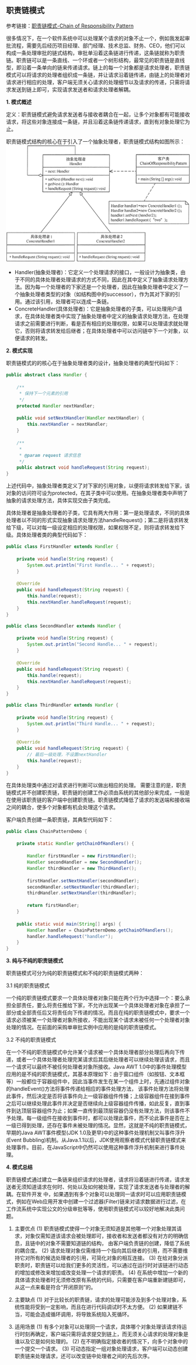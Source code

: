 ## 职责链模式

参考链接：[职责链模式-Chain of Responsibility Pattern](https://gof.quanke.name/%E8%81%8C%E8%B4%A3%E9%93%BE%E6%A8%A1%E5%BC%8F-Chain%20of%20Responsibility%20Pattern.html)

很多情况下，在一个软件系统中可以处理某个请求的对象不止一个，例如我发起审批流程，需要先后经历项目经理、部门经理、技术总监、财务、CEO，他们可以构成一条处理审批的链式结构，审批单沿着这条链进行传递，这条链就称为职责链。职责链可以是一条直线、一个环或者一个树形结构，最常见的职责链是直线型，即沿着一条单向的链来传递请求。链上的每一个对象都是请求处理者，职责链模式可以将请求的处理者组织成一条链，并让请求沿着链传递，由链上的处理者对请求进行相应的处理，客户端无须关心请求的处理细节以及请求的传递，只需将请求发送到链上即可，实现请求发送者和请求处理者解耦。

**1. 模式概述**

定义：职责链模式避免请求发送者与接收者耦合在一起，让多个对象都有可能接收请求，将这些对象连接成一条链，并且沿着这条链传递请求，直到有对象处理它为止。

职责链模式结构的核心在于引入了一个抽象处理者，职责链模式结构如图所示：
![](src/main/resources/image/责任链模式结构图.gif)

* Handler(抽象处理者)：它定义一个处理请求的接口，一般设计为抽象类，由于不同的具体处理者处理请求的方式不同，因此在其中定义了抽象请求处理方法。因为每一个处理者的下家还是一个处理者，因此在抽象处理者中定义了一个抽象处理者类型的对象（如结构图中的successor），作为其对下家的引用。通过该引用，处理者可以连成一条链。
* ConcreteHandler(具体处理者)：它是抽象处理者的子类，可以处理用户请求，在具体处理者类中实现了抽象处理者中定义的抽象请求处理方法，在处理请求之前需要进行判断，看是否有相应的处理权限，如果可以处理请求就处理它，否则将请求转发给后继者；在具体处理者中可以访问链中下一个对象，以便请求的转发。

**2. 模式实现**

职责链模式的的核心在于抽象处理者类的设计，抽象处理者的典型代码如下：

```java
public abstract class Handler {

    /**
     * 保持下一个元素的引用
     */
    protected Handler nextHandler;

    public void setNextHandler(Handler nextHandler) {
        this.nextHandler = nextHandler;
    }

    /**
     *
     * @param request 请求信息
     */
    public abstract void handleRequest(String request);
}
```

上述代码中，抽象处理者类定义了对下家的引用对象，以便将请求转发给下家，该对象的访问符可设为protected，在其子类中可以使用。在抽象处理者类中声明了抽象的请求处理方法，具体实现交由子类完成。

具体处理者是抽象处理者的子类，它具有两大作用：第一是处理请求，不同的具体处理者以不同的形式实现抽象请求处理方法handleRequest()；第二是将请求转发给下级，可以对每一级设定相应的处理权限，如果权限不足，则将请求转发给下级。具体处理者类的典型代码如下：

```java
public class FirstHandler extends Handler {

    private void handle(String request) {
        System.out.println("First Handle... " + request);
    }

    @Override
    public void handleRequest(String request) {
        this.handle(request);
        this.nextHandler.handleRequest(request);
    }
}
```

```java
public class SecondHandler extends Handler {

    private void handle(String request) {
        System.out.println("Second Handle... " + request);
    }

    @Override
    public void handleRequest(String request) {
        this.handle(request);
        this.nextHandler.handleRequest(request);
    }
}
```

```java
public class ThirdHandler extends Handler {

    private void handle(String request) {
        System.out.println("Third Handle... " + request);
    }

    @Override
    public void handleRequest(String request) {
        // 最后一级处理，不设置nextHandler
        this.handle(request);
    }
}
```

在具体处理类中通过对请求进行判断可以做出相应的处理。
需要注意的是，职责链模式并不创建职责链，职责链的创建工作必须由系统的其他部分来完成，一般是在使用该职责链的客户端中创建职责链。职责链模式降低了请求的发送端和接收端之间的耦合，使多个对象都有机会处理这个请求。

客户端负责创建一条职责链，其典型代码如下：

```java
public class ChainPatternDemo {

    private static Handler getChainOfHandlers() {

        Handler firstHandler = new FirstHandler();
        Handler secondHandler = new SecondHandler();
        Handler thirdHandler = new ThirdHandler();

        firstHandler.setNextHandler(secondHandler);
        secondHandler.setNextHandler(thirdHandler);
        thirdHandler.setNextHandler(thirdHandler);

        return firstHandler;
    }

    public static void main(String[] args) {
        Handler handler = ChainPatternDemo.getChainOfHandlers();
        handler.handleRequest("handler");
    }
}
```

**3. 纯与不纯的职责链模式**

职责链模式可分为纯的职责链模式和不纯的职责链模式两种：

3.1 纯的职责链模式

一个纯的职责链模式要求一个具体处理者对象只能在两个行为中选择一个：要么承担全部责任，要么将责任推给下家，不允许出现某一个具体处理者对象在承担了一部分或全部责任后又将责任向下传递的情况。而且在纯的职责链模式中，要求一个请求必须被某一个处理者对象所接收，不能出现某个请求未被任何一个处理者对象处理的情况。在前面的采购单审批实例中应用的是纯的职责链模式。

3.2 不纯的职责链模式

在一个不纯的职责链模式中允许某个请求被一个具体处理者部分处理后再向下传递，或者一个具体处理者处理完某请求后其后继处理者可以继续处理该请求，而且一个请求可以最终不被任何处理者对象所接收。Java AWT 1.0中的事件处理模型应用的是不纯的职责链模式，其基本原理如下：由于窗口组件（如按钮、文本框等）一般都位于容器组件中，因此当事件发生在某一个组件上时，先通过组件对象的handleEvent()方法将事件传递给相应的事件处理方法， 该事件处理方法将处理此事件，然后决定是否将该事件向上一级容器组件传播；上级容器组件在接到事件之后可以继续处理此事件并决定是否继续向上级容器组件传播，如此反复，直到事件到达顶层容器组件为止；如果一直传到最顶层容器仍没有处理方法，则该事件不予处理。每一级组件在接收到事件时，都可以处理此事件，而不论此事件是否在上一级已得到处理，还存在事件未被处理的情况。显然，这就是不纯的职责链模式，早期的Java AWT事件模型(JDK  1.0及更早)中的这种事件处理机制又叫事件浮升(Event  Bubbling)机制。从Java.1.1以后，JDK使用观察者模式代替职责链模式来处理事件。目前，在JavaScript中仍然可以使用这种事件浮升机制来进行事件处理。

**4. 模式总结**

职责链模式通过建立一条链来组织请求的处理者，请求将沿着链进行传递，请求发送者无须知道请求在何时、何处以及如何被处理，实现了请求发送者与处理者的解耦。在软件开发
中，如果遇到有多个对象可以处理同一请求时可以应用职责链模式，例如在Web应用开发中创建一个过滤器(Filter)链来对请求数据进行过滤，在工作流系统中实现公文的分级审批等等，使用职责链模式可以较好地解决此类问题。

1. 主要优点
(1) 职责链模式使得一个对象无须知道是其他哪一个对象处理其请求，对象仅需知道该请求会被处理即可，接收者和发送者都没有对方的明确信息，且链中的对象不需要知道链的结构， 由客户端负责链的创建，降低了系统的耦合度。
(2) 请求处理对象仅需维持一个指向其后继者的引用，而不需要维持它对所有的候选处理者的引用，可简化对象的相互连接。
(3) 在给对象分派职责时，职责链可以给我们更多的灵活性，可以通过在运行时对该链进行动态的增加或修改来增加或改变处理一个请求的职责。
(4) 在系统中增加一个新的具体请求处理者时无须修改原有系统的代码，只需要在客户端重新建链即可，从这一点来看是符合“开闭原则”的。

2. 主要缺点
(1)	对于比较长的职责链，请求的处理可能涉及到多个处理对象，系统性能将受到一定影响，而且在进行代码调试时不太方便。
(2)	如果建链不当，可能会造成循环调用，将导致系统陷入死循环。

3. 适用场景
(1)	有多个对象可以处理同一个请求，具体哪个对象处理该请求待运行时刻再确定，客户端只需将请求提交到链上，而无须关心请求的处理对象是谁以及它是如何处理的。
(2)	在不明确指定接收者的情况下，向多个对象中的一个提交一个请求。
(3)	可动态指定一组对象处理请求，客户端可以动态创建职责链来处理请求，还可以改变链中处理者之间的先后次序。